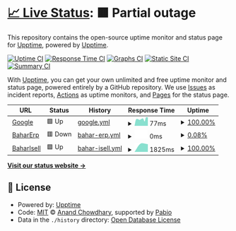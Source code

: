 # [📈 Live Status](https://demo.upptime.js.org): <!--live status--> **🟧 Partial outage**

This repository contains the open-source uptime monitor and status page for [Upptime](https://upptime.js.org), powered by [Upptime](https://github.com/upptime/upptime).

[![Uptime CI](https://github.com/amjadalfawal/UptimeBahar/workflows/Uptime%20CI/badge.svg)](https://github.com/amjadalfawal/UptimeBahar/actions?query=workflow%3A%22Uptime+CI%22)
[![Response Time CI](https://github.com/amjadalfawal/UptimeBahar/workflows/Response%20Time%20CI/badge.svg)](https://github.com/amjadalfawal/UptimeBahar/actions?query=workflow%3A%22Response+Time+CI%22)
[![Graphs CI](https://github.com/amjadalfawal/UptimeBahar/workflows/Graphs%20CI/badge.svg)](https://github.com/amjadalfawal/UptimeBahar/actions?query=workflow%3A%22Graphs+CI%22)
[![Static Site CI](https://github.com/amjadalfawal/UptimeBahar/workflows/Static%20Site%20CI/badge.svg)](https://github.com/amjadalfawal/UptimeBahar/actions?query=workflow%3A%22Static+Site+CI%22)
[![Summary CI](https://github.com/amjadalfawal/UptimeBahar/workflows/Summary%20CI/badge.svg)](https://github.com/amjadalfawal/UptimeBahar/actions?query=workflow%3A%22Summary+CI%22)

With [Upptime](https://upptime.js.org), you can get your own unlimited and free uptime monitor and status page, powered entirely by a GitHub repository. We use [Issues](https://github.com/upptime/upptime/issues) as incident reports, [Actions](https://github.com/amjadalfawal/UptimeBahar/actions) as uptime monitors, and [Pages](https://demo.upptime.js.org) for the status page.

<!--start: status pages-->
<!-- This summary is generated by Upptime (https://github.com/upptime/upptime) -->
<!-- Do not edit this manually, your changes will be overwritten -->
<!-- prettier-ignore -->
| URL | Status | History | Response Time | Uptime |
| --- | ------ | ------- | ------------- | ------ |
| <img alt="" src="https://icons.duckduckgo.com/ip3/www.google.com.ico" height="13"> [Google](https://www.google.com) | 🟩 Up | [google.yml](https://github.com/amjadalfawal/UptimeBahar/commits/HEAD/history/google.yml) | <details><summary><img alt="Response time graph" src="./graphs/google/response-time-week.png" height="20"> 77ms</summary><br><a href="https://amjadalfawal.github.io/UptimeBahar/history/google"><img alt="Response time 77" src="https://img.shields.io/endpoint?url=https%3A%2F%2Fraw.githubusercontent.com%2Famjadalfawal%2FUptimeBahar%2FHEAD%2Fapi%2Fgoogle%2Fresponse-time.json"></a><br><a href="https://amjadalfawal.github.io/UptimeBahar/history/google"><img alt="24-hour response time 77" src="https://img.shields.io/endpoint?url=https%3A%2F%2Fraw.githubusercontent.com%2Famjadalfawal%2FUptimeBahar%2FHEAD%2Fapi%2Fgoogle%2Fresponse-time-day.json"></a><br><a href="https://amjadalfawal.github.io/UptimeBahar/history/google"><img alt="7-day response time 77" src="https://img.shields.io/endpoint?url=https%3A%2F%2Fraw.githubusercontent.com%2Famjadalfawal%2FUptimeBahar%2FHEAD%2Fapi%2Fgoogle%2Fresponse-time-week.json"></a><br><a href="https://amjadalfawal.github.io/UptimeBahar/history/google"><img alt="30-day response time 77" src="https://img.shields.io/endpoint?url=https%3A%2F%2Fraw.githubusercontent.com%2Famjadalfawal%2FUptimeBahar%2FHEAD%2Fapi%2Fgoogle%2Fresponse-time-month.json"></a><br><a href="https://amjadalfawal.github.io/UptimeBahar/history/google"><img alt="1-year response time 77" src="https://img.shields.io/endpoint?url=https%3A%2F%2Fraw.githubusercontent.com%2Famjadalfawal%2FUptimeBahar%2FHEAD%2Fapi%2Fgoogle%2Fresponse-time-year.json"></a></details> | <details><summary><a href="https://amjadalfawal.github.io/UptimeBahar/history/google">100.00%</a></summary><a href="https://amjadalfawal.github.io/UptimeBahar/history/google"><img alt="All-time uptime 100.00%" src="https://img.shields.io/endpoint?url=https%3A%2F%2Fraw.githubusercontent.com%2Famjadalfawal%2FUptimeBahar%2FHEAD%2Fapi%2Fgoogle%2Fuptime.json"></a><br><a href="https://amjadalfawal.github.io/UptimeBahar/history/google"><img alt="24-hour uptime 100.00%" src="https://img.shields.io/endpoint?url=https%3A%2F%2Fraw.githubusercontent.com%2Famjadalfawal%2FUptimeBahar%2FHEAD%2Fapi%2Fgoogle%2Fuptime-day.json"></a><br><a href="https://amjadalfawal.github.io/UptimeBahar/history/google"><img alt="7-day uptime 100.00%" src="https://img.shields.io/endpoint?url=https%3A%2F%2Fraw.githubusercontent.com%2Famjadalfawal%2FUptimeBahar%2FHEAD%2Fapi%2Fgoogle%2Fuptime-week.json"></a><br><a href="https://amjadalfawal.github.io/UptimeBahar/history/google"><img alt="30-day uptime 100.00%" src="https://img.shields.io/endpoint?url=https%3A%2F%2Fraw.githubusercontent.com%2Famjadalfawal%2FUptimeBahar%2FHEAD%2Fapi%2Fgoogle%2Fuptime-month.json"></a><br><a href="https://amjadalfawal.github.io/UptimeBahar/history/google"><img alt="1-year uptime 100.00%" src="https://img.shields.io/endpoint?url=https%3A%2F%2Fraw.githubusercontent.com%2Famjadalfawal%2FUptimeBahar%2FHEAD%2Fapi%2Fgoogle%2Fuptime-year.json"></a></details>
| <img alt="" src="https://icons.duckduckgo.com/ip3/erp.bahargroup.net.ico" height="13"> [BaharErp](https://erp.bahargroup.net) | 🟥 Down | [bahar-erp.yml](https://github.com/amjadalfawal/UptimeBahar/commits/HEAD/history/bahar-erp.yml) | <details><summary><img alt="Response time graph" src="./graphs/bahar-erp/response-time-week.png" height="20"> 0ms</summary><br><a href="https://amjadalfawal.github.io/UptimeBahar/history/bahar-erp"><img alt="Response time 0" src="https://img.shields.io/endpoint?url=https%3A%2F%2Fraw.githubusercontent.com%2Famjadalfawal%2FUptimeBahar%2FHEAD%2Fapi%2Fbahar-erp%2Fresponse-time.json"></a><br><a href="https://amjadalfawal.github.io/UptimeBahar/history/bahar-erp"><img alt="24-hour response time 0" src="https://img.shields.io/endpoint?url=https%3A%2F%2Fraw.githubusercontent.com%2Famjadalfawal%2FUptimeBahar%2FHEAD%2Fapi%2Fbahar-erp%2Fresponse-time-day.json"></a><br><a href="https://amjadalfawal.github.io/UptimeBahar/history/bahar-erp"><img alt="7-day response time 0" src="https://img.shields.io/endpoint?url=https%3A%2F%2Fraw.githubusercontent.com%2Famjadalfawal%2FUptimeBahar%2FHEAD%2Fapi%2Fbahar-erp%2Fresponse-time-week.json"></a><br><a href="https://amjadalfawal.github.io/UptimeBahar/history/bahar-erp"><img alt="30-day response time 0" src="https://img.shields.io/endpoint?url=https%3A%2F%2Fraw.githubusercontent.com%2Famjadalfawal%2FUptimeBahar%2FHEAD%2Fapi%2Fbahar-erp%2Fresponse-time-month.json"></a><br><a href="https://amjadalfawal.github.io/UptimeBahar/history/bahar-erp"><img alt="1-year response time 0" src="https://img.shields.io/endpoint?url=https%3A%2F%2Fraw.githubusercontent.com%2Famjadalfawal%2FUptimeBahar%2FHEAD%2Fapi%2Fbahar-erp%2Fresponse-time-year.json"></a></details> | <details><summary><a href="https://amjadalfawal.github.io/UptimeBahar/history/bahar-erp">0.08%</a></summary><a href="https://amjadalfawal.github.io/UptimeBahar/history/bahar-erp"><img alt="All-time uptime 0.08%" src="https://img.shields.io/endpoint?url=https%3A%2F%2Fraw.githubusercontent.com%2Famjadalfawal%2FUptimeBahar%2FHEAD%2Fapi%2Fbahar-erp%2Fuptime.json"></a><br><a href="https://amjadalfawal.github.io/UptimeBahar/history/bahar-erp"><img alt="24-hour uptime 0.08%" src="https://img.shields.io/endpoint?url=https%3A%2F%2Fraw.githubusercontent.com%2Famjadalfawal%2FUptimeBahar%2FHEAD%2Fapi%2Fbahar-erp%2Fuptime-day.json"></a><br><a href="https://amjadalfawal.github.io/UptimeBahar/history/bahar-erp"><img alt="7-day uptime 0.08%" src="https://img.shields.io/endpoint?url=https%3A%2F%2Fraw.githubusercontent.com%2Famjadalfawal%2FUptimeBahar%2FHEAD%2Fapi%2Fbahar-erp%2Fuptime-week.json"></a><br><a href="https://amjadalfawal.github.io/UptimeBahar/history/bahar-erp"><img alt="30-day uptime 0.08%" src="https://img.shields.io/endpoint?url=https%3A%2F%2Fraw.githubusercontent.com%2Famjadalfawal%2FUptimeBahar%2FHEAD%2Fapi%2Fbahar-erp%2Fuptime-month.json"></a><br><a href="https://amjadalfawal.github.io/UptimeBahar/history/bahar-erp"><img alt="1-year uptime 0.08%" src="https://img.shields.io/endpoint?url=https%3A%2F%2Fraw.githubusercontent.com%2Famjadalfawal%2FUptimeBahar%2FHEAD%2Fapi%2Fbahar-erp%2Fuptime-year.json"></a></details>
| <img alt="" src="https://icons.duckduckgo.com/ip3/bahar.isell360platform.com.ico" height="13"> [BaharIsell](https://bahar.isell360platform.com) | 🟩 Up | [bahar-isell.yml](https://github.com/amjadalfawal/UptimeBahar/commits/HEAD/history/bahar-isell.yml) | <details><summary><img alt="Response time graph" src="./graphs/bahar-isell/response-time-week.png" height="20"> 1825ms</summary><br><a href="https://amjadalfawal.github.io/UptimeBahar/history/bahar-isell"><img alt="Response time 1825" src="https://img.shields.io/endpoint?url=https%3A%2F%2Fraw.githubusercontent.com%2Famjadalfawal%2FUptimeBahar%2FHEAD%2Fapi%2Fbahar-isell%2Fresponse-time.json"></a><br><a href="https://amjadalfawal.github.io/UptimeBahar/history/bahar-isell"><img alt="24-hour response time 1825" src="https://img.shields.io/endpoint?url=https%3A%2F%2Fraw.githubusercontent.com%2Famjadalfawal%2FUptimeBahar%2FHEAD%2Fapi%2Fbahar-isell%2Fresponse-time-day.json"></a><br><a href="https://amjadalfawal.github.io/UptimeBahar/history/bahar-isell"><img alt="7-day response time 1825" src="https://img.shields.io/endpoint?url=https%3A%2F%2Fraw.githubusercontent.com%2Famjadalfawal%2FUptimeBahar%2FHEAD%2Fapi%2Fbahar-isell%2Fresponse-time-week.json"></a><br><a href="https://amjadalfawal.github.io/UptimeBahar/history/bahar-isell"><img alt="30-day response time 1825" src="https://img.shields.io/endpoint?url=https%3A%2F%2Fraw.githubusercontent.com%2Famjadalfawal%2FUptimeBahar%2FHEAD%2Fapi%2Fbahar-isell%2Fresponse-time-month.json"></a><br><a href="https://amjadalfawal.github.io/UptimeBahar/history/bahar-isell"><img alt="1-year response time 1825" src="https://img.shields.io/endpoint?url=https%3A%2F%2Fraw.githubusercontent.com%2Famjadalfawal%2FUptimeBahar%2FHEAD%2Fapi%2Fbahar-isell%2Fresponse-time-year.json"></a></details> | <details><summary><a href="https://amjadalfawal.github.io/UptimeBahar/history/bahar-isell">100.00%</a></summary><a href="https://amjadalfawal.github.io/UptimeBahar/history/bahar-isell"><img alt="All-time uptime 100.00%" src="https://img.shields.io/endpoint?url=https%3A%2F%2Fraw.githubusercontent.com%2Famjadalfawal%2FUptimeBahar%2FHEAD%2Fapi%2Fbahar-isell%2Fuptime.json"></a><br><a href="https://amjadalfawal.github.io/UptimeBahar/history/bahar-isell"><img alt="24-hour uptime 100.00%" src="https://img.shields.io/endpoint?url=https%3A%2F%2Fraw.githubusercontent.com%2Famjadalfawal%2FUptimeBahar%2FHEAD%2Fapi%2Fbahar-isell%2Fuptime-day.json"></a><br><a href="https://amjadalfawal.github.io/UptimeBahar/history/bahar-isell"><img alt="7-day uptime 100.00%" src="https://img.shields.io/endpoint?url=https%3A%2F%2Fraw.githubusercontent.com%2Famjadalfawal%2FUptimeBahar%2FHEAD%2Fapi%2Fbahar-isell%2Fuptime-week.json"></a><br><a href="https://amjadalfawal.github.io/UptimeBahar/history/bahar-isell"><img alt="30-day uptime 100.00%" src="https://img.shields.io/endpoint?url=https%3A%2F%2Fraw.githubusercontent.com%2Famjadalfawal%2FUptimeBahar%2FHEAD%2Fapi%2Fbahar-isell%2Fuptime-month.json"></a><br><a href="https://amjadalfawal.github.io/UptimeBahar/history/bahar-isell"><img alt="1-year uptime 100.00%" src="https://img.shields.io/endpoint?url=https%3A%2F%2Fraw.githubusercontent.com%2Famjadalfawal%2FUptimeBahar%2FHEAD%2Fapi%2Fbahar-isell%2Fuptime-year.json"></a></details>

<!--end: status pages-->

[**Visit our status website →**](https://demo.upptime.js.org)

## 📄 License

- Powered by: [Upptime](https://github.com/upptime/upptime)
- Code: [MIT](./LICENSE) © [Anand Chowdhary](https://anandchowdhary.com), supported by [Pabio](https://pabio.com)
- Data in the `./history` directory: [Open Database License](https://opendatacommons.org/licenses/odbl/1-0/)
